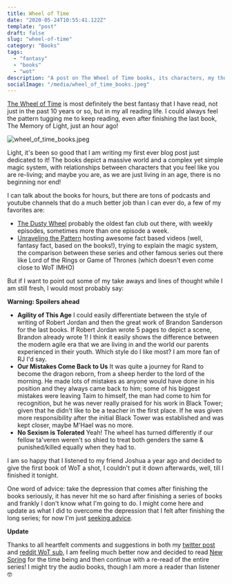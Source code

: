 ```yaml
---
title: Wheel of Time
date: "2020-05-24T10:55:41.122Z"
template: "post"
draft: false
slug: "wheel-of-time"
category: "Books"
tags:
  - "fantasy"
  - "books"
  - "wot"
description: "A post on The Wheel of Time books, its characters, my thoughts and the depression after finishing the books"
socialImage: "/media/wheel_of_time_books.jpeg"
---
```


[The Wheel of Time](https://en.wikipedia.org/wiki/The_Wheel_of_Time) is most definitely the best fantasy that I have read, not just in the past 10 years or so, but in my all reading life. I could always feel the pattern tugging me to keep reading, even after finishing the last book, The Memory of Light, just an hour ago!

![wheel_of_time_books.jpeg](/media/wheel_of_time_books.jpeg)

Light, it's been so good that I am writing my first ever blog post just dedicated to it! The books depict a massive world and a complex yet simple magic system, with relationships between characters that you feel like you are re-living; and maybe you are, as we are just living in an age, there is no beginning nor end!

I can talk about the books for hours, but there are tons of podcasts and youtube channels that do a much better job than I can ever do, a few of my favorites are:

- [The Dusty Wheel](https://www.youtube.com/channel/UCJR9kuOpT0TRh1deUl-zQqw) probably the oldest fan club out there, with weekly episodes, sometimes more than one episode a week.
- [Unraveling the Pattern](https://www.youtube.com/channel/UCtQ4ZscQ-2stjM1JdcBzLxA) hosting awesome fact based videos (well, fantasy fact, based on the books!), trying to explain the magic system, the comparison between these series and other famous series out there like Lord of the Rings or Game of Thrones (which doesn't even come close to WoT IMHO)

But if I want to point out some of my take aways and lines of thought while I am still fresh, I would most probably say:

**Warning: Spoilers ahead**

- **Agility of This Age** I could easily differentiate between the style of writing of Robert Jordan and then the great work of Brandon Sanderson for the last books. If Robert Jordan wrote 5 pages to depict a scene, Brandon already wrote 1! I think it easily shows the difference between the modern agile era that we are living in and the world our parents experienced in their youth. Which style do I like most? I am more fan of RJ I'd say.
- **Our Mistakes Come Back to Us** It was quite a journey for Rand to become the dragon reborn, from a sheep herder to the lord of the morning. He made lots of mistakes as anyone would have done in his position and they always came back to him; some of his biggest mistakes were leaving Taim to himself, the man had come to him for recognition, but he was never really praised for his work in Black Tower; given that he didn't like to be a teacher in the first place. If he was given more responsibility after the initial Black Tower was established and was kept closer, maybe M'Hael was no more.
- **No Sexism is Tolerated** Yeah! The wheel has turned differently if our fellow ta'veren weren't so shied to treat both genders the same & punished/killed equally when they had to.

I am so happy that I listened to my friend Joshua a year ago and decided to give the first book of WoT a shot, I couldn't put it down afterwards, well, till I finished it tonight.

One word of advice: take the depression that comes after finishing the books seriously, it has never hit me so hard after finishing a series of books and frankly I don't know what I'm going to do. I might come here and update as what I did to overcome the depression that I felt after finishing the long series; for now I'm just [seeking advice](https://www.reddit.com/r/WoT/comments/gpnxe5/how_to_deal_with_depression_after_finishing_the/?).

**Update**

Thanks to all heartfelt comments and suggestions in both my [twitter post](https://twitter.com/sirbijan/status/1264497887079051264) and [reddit WoT sub](https://www.reddit.com/r/WoT/comments/gpnxe5/how_to_deal_with_depression_after_finishing_the/?), I am feeling much better now and decided to read [New Spring](https://www.goodreads.com/book/show/187065.New_Spring) for the time being and then continue with a re-read of the entire series! I might try the audio books, though I am more a reader than listener 🤓
